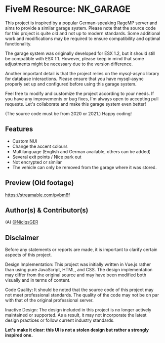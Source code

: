 
# FiveM Resource: NK_GARAGE 
This project is inspired by a popular German-speaking RageMP server and aims to provide a similar garage system. Please note that the source code for this project is quite old and not up to modern standards. Some additional work and modifications may be required to ensure compatibility and optimal functionality.

The garage system was originally developed for ESX 1.2, but it should still be compatible with ESX 1.1. However, please keep in mind that some adjustments might be necessary due to the version difference.

Another important detail is that the project relies on the mysql-async library for database interactions. Please ensure that you have mysql-async properly set up and configured before using this garage system.

Feel free to modify and customize the project according to your needs. If you have any improvements or bug fixes, I'm always open to accepting pull requests. Let's collaborate and make this garage system even better!

(The source code must be from 2020 or 2021.)
Happy coding!
## Features
+ Custom NUI
+ Change the accent colours
+ Multilanguage (English and German available, others can be added)
+ Several exit points / Nice park out
+ Not encrypted or similar
+ The vehicle can only be removed from the garage where it was stored.

## Preview (Old footage)
https://streamable.com/pvbm6f

## Author(s) & Contributor(s)
(A) [@NiclqsGER](https://github.com/NiclqsGER)

## Disclaimer
Before any statements or reports are made, it is important to clarify certain aspects of this project.

Design Implementation: This project was initially written in Vue.js rather than using pure JavaScript, HTML, and CSS. The design implementation may differ from the original source and may have been modified both visually and in terms of content.

Code Quality: It should be noted that the source code of this project may not meet professional standards. The quality of the code may not be on par with that of the original professional server.

Inactive Design: The design included in this project is no longer actively maintained or supported. As a result, it may not incorporate the latest design practices or follow current industry standards.

**Let's make it clear: this UI is not a stolen design but rather a strongly inspired one.**